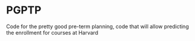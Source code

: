 # PGPTP
Code for the pretty good pre-term planning, code that will allow predicting the enrollment for courses at Harvard
